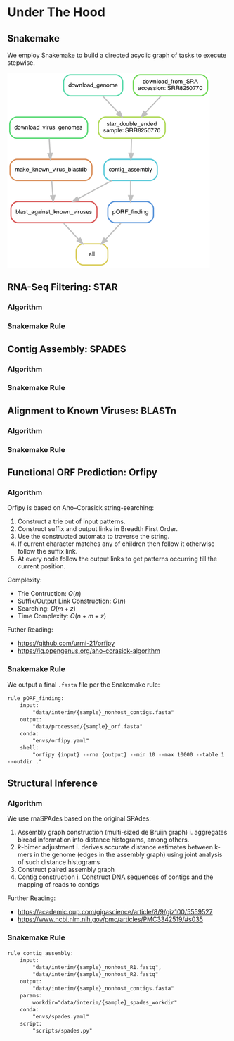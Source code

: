 # Under The Hood

## Snakemake
We employ Snakemake to build a directed acyclic graph of tasks to execute stepwise.

![](../dag_graph.png)

## RNA-Seq Filtering: STAR

### Algorithm
### Snakemake Rule

## Contig Assembly: SPADES

### Algorithm
### Snakemake Rule

## Alignment to Known Viruses: BLASTn

### Algorithm
### Snakemake Rule

## Functional ORF Prediction: Orfipy

### Algorithm
Orfipy is based on Aho–Corasick string-searching:

1. Construct a trie out of input patterns.
2. Construct suffix and output links in Breadth First Order.
3. Use the constructed automata to traverse the string.
4. If current character matches any of children then follow it otherwise follow the suffix link.
5. At every node follow the output links to get patterns occurring till the current position.

Complexity:
- Trie Contruction: $O(n)$
- Suffix/Output Link Construction: $O(n)$
- Searching: $O(m + z)$
- Time Complexity: $O(n + m + z)$

Futher Reading:
- https://github.com/urmi-21/orfipy
- https://iq.opengenus.org/aho-corasick-algorithm
  
### Snakemake Rule

We output a final `.fasta` file per the Snakemake rule:
```
rule pORF_finding:
    input:
        "data/interim/{sample}_nonhost_contigs.fasta"
    output:
        "data/processed/{sample}_orf.fasta"
    conda:
        "envs/orfipy.yaml"
    shell:
        "orfipy {input} --rna {output} --min 10 --max 10000 --table 1 --outdir ."

```

## Structural Inference

### Algorithm

We use rnaSPAdes based on the original SPAdes:

1. Assembly graph construction (multi-sized de Bruijn graph)
   i. aggregates biread information into distance histograms, among others.
2. *k*-bimer adjustment
   i. derives accurate distance estimates between k-mers in the genome (edges in the assembly graph) using joint analysis of such distance histograms
3. Construct paired assembly graph
4. Contig construction
   i. Construct DNA sequences of contigs and the mapping of reads to contigs

Further Reading:
- https://academic.oup.com/gigascience/article/8/9/giz100/5559527
- https://www.ncbi.nlm.nih.gov/pmc/articles/PMC3342519/#s035

### Snakemake Rule

```
rule contig_assembly:
    input: 
        "data/interim/{sample}_nonhost_R1.fastq",
        "data/interim/{sample}_nonhost_R2.fastq"
    output:
        "data/interim/{sample}_nonhost_contigs.fasta"
    params:
        workdir="data/interim/{sample}_spades_workdir"
    conda:
        "envs/spades.yaml"
    script:
        "scripts/spades.py"
```
